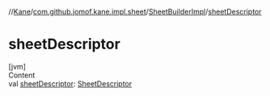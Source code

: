 //[Kane](../../index.md)/[com.github.jomof.kane.impl.sheet](../index.md)/[SheetBuilderImpl](index.md)/[sheetDescriptor](sheet-descriptor.md)



# sheetDescriptor  
[jvm]  
Content  
val [sheetDescriptor](sheet-descriptor.md): [SheetDescriptor](../-sheet-descriptor/index.md)  



